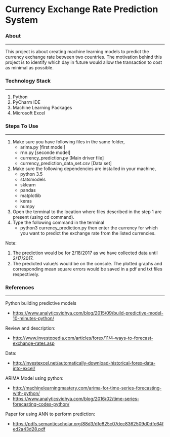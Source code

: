 Currency Exchange Rate Prediction System
========================================

### About ###
-----------------------------
This project is about creating machine learning models to predict the currency exchange rate between two countries. The motivation behind this project is to identify which day in future would allow the transaction to cost as minimal as possible.

### Technology Stack ### 
-----------------------------
1. Python
2. PyCharm IDE
3. Machine Learning Packages
4. Microsoft Excel

### Steps To Use ### 
-----------------------------
1. Make sure you have following files in the same folder,
    - arima.py [first model]
	- rnn.py [seconde model]
	- currency_prediction.py [Main driver file]
	- currency_prediction_data_set.csv [Data set]
2. Make sure the following dependencies are installed in your machine,
    - python 3.5
	- statsmodels
    - sklearn
	- pandas
	- matplotlib
	- keras
	- numpy
3. Open the terminal to the location where files described in the step 1 are present (using cd command).
4. Type the following command in the terminal
	- python3 currency_prediction.py
then enter the currency for which you want to predict the exchange rate from the listed currencies.

Note: 
1. The prediction would be for 2/18/2017 as we have collected data until 2/17/2017.
2. The predicted value/s would be on the console. The plotted graphs and corresponding mean square errors would be saved in a pdf and txt files respectively. 

### References ###
-----------------------------

Python building predictive models
- https://www.analyticsvidhya.com/blog/2015/09/build-predictive-model-10-minutes-python/

Review and description:
- http://www.investopedia.com/articles/forex/11/4-ways-to-forecast-exchange-rates.asp

Data:
- http://investexcel.net/automatically-download-historical-forex-data-into-excel/

ARIMA Model using python: 
- http://machinelearningmastery.com/arima-for-time-series-forecasting-with-python/
- https://www.analyticsvidhya.com/blog/2016/02/time-series-forecasting-codes-python/

Paper for using ANN to perform prediction:
- https://pdfs.semanticscholar.org/88d3/dfe825c07dec8362509d0dfc64fed2a43d28.pdf
